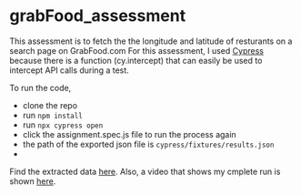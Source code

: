 # grabFood_assessment

This assessment is to fetch the the longitude and latitude of resturants on a search page on GrabFood.com 
For this assessment, I used [Cypress](https://cypress.io) because there is a function (cy.intercept) that can easily be used to intercept API calls during a test.

To run the code, 
- clone the repo
- run `npm install`
- run `npx cypress open`
- click the assignment.spec.js file to run the process again
- the path of the exported json file is `cypress/fixtures/results.json`
- 

Find the extracted data [here](https://github.com/odetolataiwo/grabFood_assessment/blob/main/restuarants.json).
Also, a video that shows my cmplete run is shown [here](https://drive.google.com/file/d/1FpaG8AsYZO4Sp0OV6XH7GHTckRkfEijc/view?usp=sharing).

